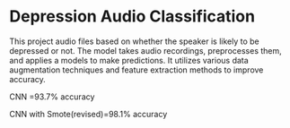 # Depression Audio Classification
This project audio files based on whether the speaker is likely to be depressed or not. The model takes audio recordings, preprocesses them, and applies a models to make predictions. It utilizes various data augmentation techniques and feature extraction methods to improve accuracy.


CNN =93.7% accuracy

CNN with Smote(revised)=98.1% accuracy

